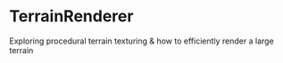 # TerrainRenderer
Exploring procedural terrain texturing &amp; how to efficiently render a large terrain
